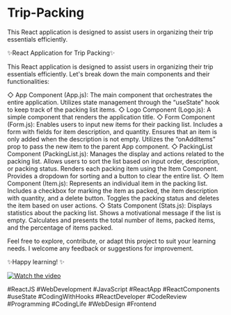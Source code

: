 # Trip-Packing
This React application is designed to assist users in organizing their trip essentials efficiently. 


✨React Application for Trip Packing✨

This React application is designed to assist users in organizing their trip essentials efficiently. Let's break down the main components and their functionalities:

◇ App Component (App.js): The main component that orchestrates the entire application. Utilizes state management through the “useState” hook to keep track of the packing list items.
◇ Logo Component (Logo.js): A simple component that renders the application title.
◇ Form Component (Form.js): Enables users to input new items for their packing list. Includes a form with fields for item description, and quantity. Ensures that an item is only added when the description is not empty. Utilizes the “onAddItems” prop to pass the new item to the parent App component.
◇ PackingList Component (PackingList.js): Manages the display and actions related to the packing list. Allows users to sort the list based on input order, description, or packing status. Renders each packing item using the Item Component. Provides a dropdown for sorting and a button to clear the entire list.
◇ Item Component (Item.js): Represents an individual item in the packing list. Includes a checkbox for marking the item as packed, the item description with quantity, and a delete button. Toggles the packing status and deletes the item based on user actions.
◇ Stats Component (Stats.js): Displays statistics about the packing list. Shows a motivational message if the list is empty. Calculates and presents the total number of items, packed items, and the percentage of items packed.

Feel free to explore, contribute, or adapt this project to suit your learning needs. I welcome any feedback or suggestions for improvement.



✨Happy learning! ✨


[![Watch the video](https://img.youtube.com/vi/hx-vXTVniHk/0.jpg)](https://youtu.be/hx-vXTVniHk)


#ReactJS #WebDevelopment #JavaScript #ReactApp #ReactComponents #useState #CodingWithHooks #ReactDeveloper #CodeReview #Programming #CodingLife #WebDesign #Frontend


